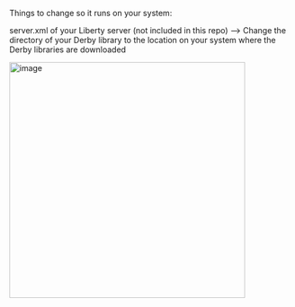 Things to change so it runs on your system:

server.xml of your Liberty server (not included in this repo) --> Change the directory of your Derby library to the location on your system where the Derby libraries are downloaded

<img width="419" alt="image" src="https://user-images.githubusercontent.com/117757816/211342499-739e976f-002f-409b-8fae-5b10cb3e32f4.png">
